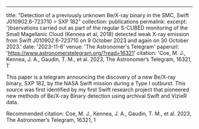 ---
title: "Detection of a previously unknown Be/X-ray binary in the SMC, Swift J010902.6-723710 = SXP 182"
collection: publications
permalink: 
excerpt: ')bservations carried out as part of the regular S-CUBED monitoring of the Small Magellanic Cloud (Kennea et al, 2018) detected weak X-ray emission from Swift J010902.6-723710 on 9 October 2023 and again on 30 October 2023.'
date: '2023-11-6'
venue: 'The Astronomer's Telegram'
paperurl: 'https://www.astronomerstelegram.org/?read=16321'
citation: 'Coe, M. J., Kennea, J. A., Gaudin, T. M., et al. 2023, The Astronomer’s Telegram, 16321, 1'

This paper is a telegram announcing the discovery of a new Be/X-ray binary, SXP 182, by the NASA Swift mission during a Type I outburst. 
This source was first identified by my first Swift research project that pioneered new methods of Be/X-ray Binary detection using archival Swift and VizieR data.

Recommended citation: Coe, M. J., Kennea, J. A., Gaudin, T. M., et al. 2023, The Astronomer’s Telegram, 16321, 1
